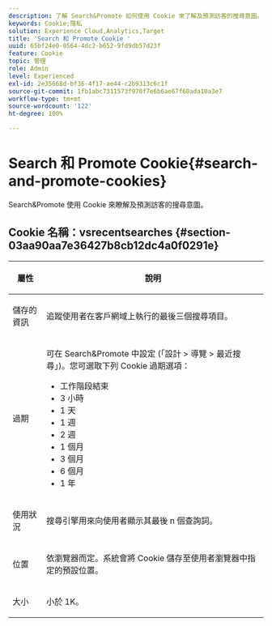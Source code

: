 ```yaml
---
description: 了解 Search&Promote 如何使用 Cookie 來了解及預測訪客的搜尋意圖。
keywords: Cookie;隱私
solution: Experience Cloud,Analytics,Target
title: 'Search 和 Promote Cookie '
uuid: 65bf24e0-0564-4dc2-b652-9fd9db57d23f
feature: Cookie
topic: 管理
role: Admin
level: Experienced
exl-id: 2e35668d-bf36-4f17-ae44-c2b9313c6c1f
source-git-commit: 1fb1abc7311573f976f7e6b6ae67f60ada10a3e7
workflow-type: tm+mt
source-wordcount: '122'
ht-degree: 100%

---
```


# Search 和 Promote Cookie{#search-and-promote-cookies}

Search&amp;Promote 使用 Cookie 來瞭解及預測訪客的搜尋意圖。

## Cookie 名稱：vsrecentsearches {#section-03aa90aa7e36427b8cb12dc4a0f0291e}

<table id="table_34AA90F2FFB84500A77D8F4C5008D453"> 
 <thead> 
  <tr> 
   <th colname="col1" class="entry"> <p>屬性 </p> </th> 
   <th colname="col2" class="entry"> <p>說明 </p> </th> 
  </tr> 
 </thead>
 <tbody> 
  <tr> 
   <td colname="col1"> <p>儲存的資訊 </p> </td> 
   <td colname="col2"> <p> 追蹤使用者在客戶網域上執行的最後三個搜尋項目。 </p> </td> 
  </tr> 
  <tr> 
   <td colname="col1"> <p> 過期 </p> </td> 
   <td colname="col2"> <p>可在 Search&amp;Promote 中設定 (<span class="uicontrol">「設計</span> &gt; <span class="uicontrol">導覽</span> &gt; <span class="uicontrol">最近搜尋」</span>)。您可選取下列 Cookie 過期選項： </p> <p> 
     <ul id="ul_28F564A6337D497699D5247F755981B8"> 
      <li id="li_6478BB5AF82341F787F92D03E277DBBB">工作階段結束 </li> 
      <li id="li_AF88B165365D4A63A82CB6ADD4542D66"> 3 小時 </li> 
      <li id="li_339475FBAB2248348B54073A2386819D">1 天 </li> 
      <li id="li_F30E6EF7A7FF467DB995D86AD0DF623B">1 週 </li> 
      <li id="li_77E18CF7EF8E4B24BAC5440D2B87844B">2 週 </li> 
      <li id="li_E8A5FF4C97F64BB087422B16AD1F61DB">1 個月 </li> 
      <li id="li_C170092F7E5649FE876925B58E6C8580">3 個月 </li> 
      <li id="li_08BD465A900A48BDA1283263047A33FD">6 個月 </li> 
      <li id="li_85FEDE0283F7426B9AF49C72B5089257">1 年 </li> 
     </ul> </p> </td> 
  </tr> 
  <tr> 
   <td colname="col1"> <p> 使用狀況 </p> </td> 
   <td colname="col2"> <p>搜尋引擎用來向使用者顯示其最後 n 個查詢詞。 </p> </td> 
  </tr> 
  <tr> 
   <td colname="col1"> <p> 位置 </p> </td> 
   <td colname="col2"> <p>依瀏覽器而定。系統會將 Cookie 儲存至使用者瀏覽器中指定的預設位置。 </p> </td> 
  </tr> 
  <tr> 
   <td colname="col1"> <p> 大小 </p> </td> 
   <td colname="col2"> <p>小於 1K。 </p> </td> 
  </tr> 
 </tbody> 
</table>
